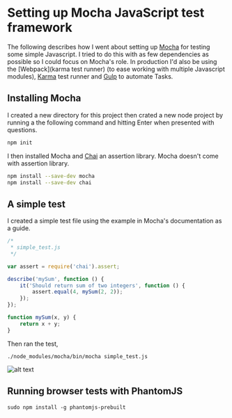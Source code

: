 # Setting up Mocha JavaScript test framework

The following describes how I went about setting up [Mocha](https://mochajs.org/)
for testing some simple Javascript.  I tried to do this with as few dependencies
as possible so I could focus on Mocha's role.  In production I'd also be 
using the [Webpack](karma test runner) (to ease working with multiple 
Javascript modules), [Karma](https://karma-runner.github.io) test runner
and [Gulp](http://gulpjs.com/) to automate Tasks.

## Installing Mocha
I created a new directory for this project then crated a new node project by
running a the following command and hitting Enter when presented with questions.

```bash
npm init
```

I then installed Mocha and [Chai](http://chaijs.com/) an assertion library.  Mocha
doesn't come with assertion library.

```bash
npm install --save-dev mocha
npm install --save-dev chai
```

## A simple test

I created a simple test file using the example in Mocha's documentation as a guide.

```javascript
/* 
 * simple_test.js
 */

var assert = require('chai').assert;

describe('mySum', function () {
    it('Should return sum of two integers', function () {
        assert.equal(4, mySum(2, 2));
    });
});

function mySum(x, y) {
    return x + y;
}
```

Then ran the test,

```
./node_modules/mocha/bin/mocha simple_test.js
```

![alt text](http://tdpreece.github.io/assets/img/mocha_simple_test_run.png "Simple test run results")




## Running browser tests with PhantomJS

```
sudo npm install -g phantomjs-prebuilt
```
